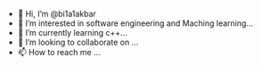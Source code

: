 - 👋 Hi, I’m @bi1a1akbar
- 👀 I’m interested in software engineering and Maching learning...
- 🌱 I’m currently learning c++...
- 💞️ I’m looking to collaborate on ...
- 📫 How to reach me ...

<!---
bi1a1akbar/bi1a1akbar is a ✨ special ✨ repository because its `README.md` (this file) appears on your GitHub profile.
You can click the Preview link to take a look at your changes.
--->
